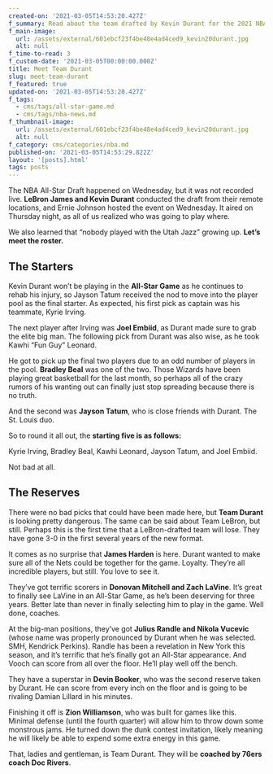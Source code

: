 ```yaml
---
created-on: '2021-03-05T14:53:20.427Z'
f_summary: Read about the team drafted by Kevin Durant for the 2021 NBA All Star Game
f_main-image:
  url: /assets/external/601ebcf23f4be48e4ad4ced9_kevin20durant.jpg
  alt: null
f_time-to-read: 3
f_custom-date: '2021-03-05T00:00:00.000Z'
title: Meet Team Durant
slug: meet-team-durant
f_featured: true
updated-on: '2021-03-05T14:53:20.427Z'
f_tags:
  - cms/tags/all-star-game.md
  - cms/tags/nba-news.md
f_thumbnail-image:
  url: /assets/external/601ebcf23f4be48e4ad4ced9_kevin20durant.jpg
  alt: null
f_category: cms/categories/nba.md
published-on: '2021-03-05T14:53:29.822Z'
layout: '[posts].html'
tags: posts
---
```


The NBA All-Star Draft happened on Wednesday, but it was not recorded live. **LeBron James and Kevin Durant** conducted the draft from their remote locations, and Ernie Johnson hosted the event on Wednesday. It aired on Thursday night, as all of us realized who was going to play where.

We also learned that “nobody played with the Utah Jazz” growing up. **Let’s meet the roster.**

The Starters
------------

Kevin Durant won’t be playing in the **All-Star Game** as he continues to rehab his injury, so Jayson Tatum received the nod to move into the player pool as the final starter. As expected, his first pick as captain was his teammate, Kyrie Irving.

The next player after Irving was **Joel Embiid**, as Durant made sure to grab the elite big man. The following pick from Durant was also wise, as he took Kawhi “Fun Guy” Leonard.

He got to pick up the final two players due to an odd number of players in the pool. **Bradley Beal** was one of the two. Those Wizards have been playing great basketball for the last month, so perhaps all of the crazy rumors of his wanting out can finally just stop spreading because there is no truth.

And the second was **Jayson Tatum**, who is close friends with Durant. The St. Louis duo.

So to round it all out, the **starting five is as follows:**

Kyrie Irving, Bradley Beal, Kawhi Leonard, Jayson Tatum, and Joel Embiid.

Not bad at all.**‍**

The Reserves
------------

There were no bad picks that could have been made here, but **Team Durant** is looking pretty dangerous. The same can be said about Team LeBron, but still. Perhaps this is the first time that a LeBron-drafted team will lose. They have gone 3-0 in the first several years of the new format.

It comes as no surprise that **James Harden** is here. Durant wanted to make sure all of the Nets could be together for the game. Loyalty. They’re all incredible players, but still. You love to see it.

They’ve got terrific scorers in **Donovan Mitchell and Zach LaVine**. It’s great to finally see LaVine in an All-Star Game, as he’s been deserving for three years. Better late than never in finally selecting him to play in the game. Well done, coaches.

At the big-man positions, they’ve got **Julius Randle and Nikola Vucevic** (whose name was properly pronounced by Durant when he was selected. SMH, Kendrick Perkins). Randle has been a revelation in New York this season, and it’s terrific that he’s finally got an All-Star appearance. And Vooch can score from all over the floor. He’ll play well off the bench.

They have a superstar in **Devin Booker**, who was the second reserve taken by Durant. He can score from every inch on the floor and is going to be rivaling Damian Lillard in his minutes.

Finishing it off is **Zion Williamson**, who was built for games like this. Minimal defense (until the fourth quarter) will allow him to throw down some monstrous jams. He turned down the dunk contest invitation, likely meaning he will likely be able to expend some extra energy in this game.

That, ladies and gentleman, is Team Durant. They will be **coached by 76ers coach Doc Rivers**.

  

  

‍
